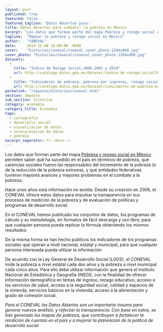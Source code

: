 ```yaml
---
layout: post
published: true
featured: false
featured_tagline: 'Datos Abiertos para:'
title: Datos Abiertos para combatir la pobreza en México
excerpt: "Los datos que forman parte del mapa Pobreza y rezago social en México permiten saber qué ha sucedido en el país en términos de pobreza. el CONEVAL ofrece estos datos para impulsar la transparencia en sus procesos de medición de la pobreza y de evaluación de políticas y programas de desarrollo social."
tagline:  "Mapear la pobreza y rezago social en México"
author:   "CONEVAL"
date:     2014-12-08 16:09:00 -0500
cover:    "historias/coneval/coneval_cover_photo-1284x460.jpg"
cover_photo: "historias/coneval/coneval_cover_photo-1284x460.jpg"
datasets:
  -
    title: "Índice de Rezago Social,2000,2005 y 2010"
    url: http://catalogo.datos.gob.mx/dataset/indice-de-rezago-social20002005-y-2010-nacionalestatalmunicipal-y-localidad
  -
    title: "Indicadores de pobreza, pobreza por ingresos, rezago social y gini 2010"
    url: http://catalogo.datos.gob.mx/dataset/indicadores-de-pobreza-pobreza-por-ingresos-rezago-social-y-gini-2010-municipal
permalink: "/impacto/historias/coneval.html"
section: impacto
sub_section: historias
category: economía
category_title: Economía
tags:
  - cartografia
  - desarrollo social
  - visualizacion de datos
  - interpretacion de datos
  - pobreza
excerpt_separator: <!--more-->
---
```


Los datos que forman parte del mapa [Pobreza y rezago social en México](http://datos.gob.mx/herramientas/coneval.html) permiten saber qué ha sucedido en el país en términos de pobreza, qué carencias sociales fueron las responsables del incremento de la pobreza (o de la reducción de la pobreza extrema), y qué entidades federativas tuvieron mayores avances y mayores problemas en el combate a la pobreza.

<!--more-->

Hace unos años esta información no existía. Desde su creación en 2006, el CONEVAL ofrece estos datos para impulsar la transparencia en sus procesos de medición de la pobreza y de evaluación de políticas y programas de desarrollo social.

En el CONEVAL hemos publicado los conjuntos de datos, los programas de cálculo y su metodología, en formatos de fácil descarga y uso libre, para que cualquier persona pueda replicar la fórmula obteniendo los mismos resultados.

De la misma forma se han hecho públicos los indicadores de los programas sociales que operan a nivel nacional, estatal y municipal, para que cualquier persona interesada pueda utilizar la información.

De acuerdo con la Ley General de Desarrollo Social (LGDS), el CONEVAL mide la pobreza a nivel estatal cada dos años y la pobreza a nivel municipal cada cinco años. Para ello debe utilizar información que genera el Instituto Nacional de Estadística y Geografía (INEGI), con la finalidad de ofrecer información demográfica en temas de ingreso, rezago educativo, acceso a los servicios de salud, acceso a la seguridad social, calidad y espacios de la vivienda, servicios básicos en la vivienda, acceso a la alimentación y grado de cohesión social.

*Para el CONEVAL los Datos Abiertos son un importante insumo para generar nuevos análisis, y reforzar la transparencia. Con base en estos, se han generado los mapas de pobreza, que contribuyen a fortalecer la rendición de cuentas en el país y a mejorar la planeación de la política de desarrollo social.*

